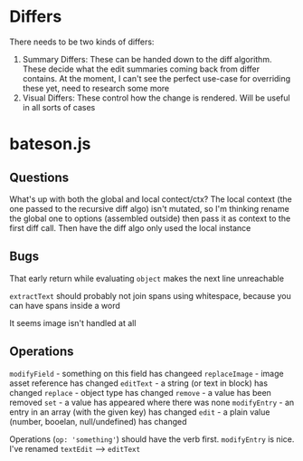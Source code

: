 # Differs

There needs to be two kinds of differs:
1. Summary Differs: These can be handed down to the diff algorithm. These decide what the edit summaries coming back from differ contains. At the moment, I can't see the perfect use-case for overriding these yet, need to research some more
2. Visual Differs: These control how the change is rendered. Will be useful in all sorts of cases


# bateson.js

## Questions

What's up with both the global and local contect/ctx? The local context (the one passed to the recursive diff algo) isn't mutated, so I'm thinking rename the global one to options (assembled outside) then pass it as context to the first diff call. Then have the diff algo only used the local instance

## Bugs

That early return while evaluating `object` makes the next line unreachable

`extractText` should probably not join spans using whitespace, because you can have spans inside a word

It seems image isn't handled at all


## Operations

`modifyField` - something on this field has changeed
`replaceImage` - image asset reference has changed
`editText` - a string (or text in block) has changed
`replace` - object type has changed
`remove` - a value has been removed
`set` - a value has appeared where there was none
`modifyEntry` - an entry in an array (with the given key) has changed
`edit` - a plain value (number, booelan, null/undefined) has changed

Operations (`op: 'something'`) should have the verb first. `modifyEntry` is nice. I've renamed `textEdit` --> `editText`


